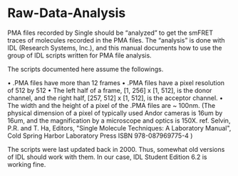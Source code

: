 # Raw-Data-Analysis

PMA files recorded by Single should be “analyzed” to get the smFRET traces of molecules recorded in the PMA files. The “analysis” is done with IDL (Research Systems, Inc.), and this manual documents how to use the group of IDL scripts written for PMA file analysis. 

The scripts documented here assume the followings.

•	.PMA files have more than 12 frames
•	.PMA files have a pixel resolution of 512 by 512
•	The left half of a frame, [1, 256] x [1, 512], is the donor channel, and the right half, [257, 512] x [1, 512], is the acceptor channel.
•	The width and the height of a pixel of the .PMA files are ~ 100nm. (The physical dimension of a pixel of typically used Andor cameras is 16um by 16um, and the magnification by a microscope and optics is 150X. ref. Selvin, P.R. and T. Ha, Editors, "Single Molecule Techniques: A Laboratory Manual", Cold Spring Harbor Laboratory Press ISBN 978-087969775-4 ) 

The scripts were last updated back in 2000. Thus, somewhat old versions of IDL should work with them. In our case, IDL Student Edition 6.2 is working fine.
